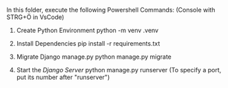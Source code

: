In this folder, execute the following Powershell Commands:
(Console with STRG+Ö in VsCode)

1. Create Python Environment
    python -m venv .venv

2. Install Dependencies
    pip install -r requirements.txt

3. Migrate Django manage.py
    python manage.py migrate

4. Start the *Django Server*
    python manage.py runserver
    (To specify a port, put its number after "runserver")